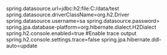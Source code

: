 spring.datasource.url=jdbc:h2:file:C:/data/test
spring.datasource.driverClassName=org.h2.Driver
spring.datasource.username=sa
spring.datasource.password=
spring.jpa.database-platform=org.hibernate.dialect.H2Dialect
spring.h2.console.enabled=true
#Enable trace output 
spring.h2.console.settings.trace=false
spring.jpa.hibernate.ddl-auto=update